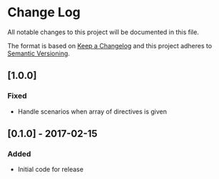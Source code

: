 # Change Log
All notable changes to this project will be documented in this file.

The format is based on [Keep a Changelog](http://keepachangelog.com/)
and this project adheres to [Semantic Versioning](http://semver.org/).

## [1.0.0]
### Fixed
- Handle scenarios when array of directives is given

## [0.1.0] - 2017-02-15
### Added
- Initial code for release
